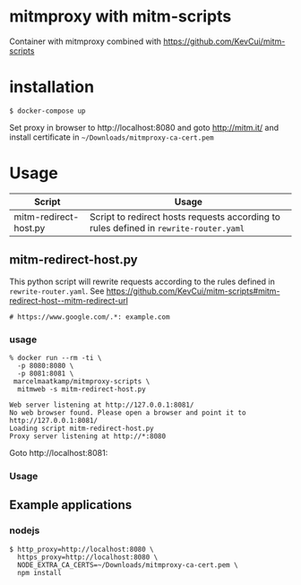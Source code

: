 # mitmproxy with mitm-scripts
Container with mitmproxy combined with https://github.com/KevCui/mitm-scripts 

# installation
```
$ docker-compose up
```
Set proxy in browser to http://localhost:8080 and goto http://mitm.it/ and install certificate in `~/Downloads/mitmproxy-ca-cert.pem`

# Usage

| Script | Usage |
| -- | -- |
| mitm-redirect-host.py | Script to redirect hosts requests according to rules defined in `rewrite-router.yaml` |

## mitm-redirect-host.py
This python script will rewrite requests according to the rules defined in `rewrite-router.yaml`. See https://github.com/KevCui/mitm-scripts#mitm-redirect-host--mitm-redirect-url

```
# https://www.google.com/.*: example.com
```

### usage
```
% docker run --rm -ti \
  -p 8080:8080 \
  -p 8081:8081 \
 marcelmaatkamp/mitmproxy-scripts \
  mitmweb -s mitm-redirect-host.py  
  
Web server listening at http://127.0.0.1:8081/
No web browser found. Please open a browser and point it to http://127.0.0.1:8081/
Loading script mitm-redirect-host.py
Proxy server listening at http://*:8080
```

Goto http://localhost:8081:
<image>

### Usage

## Example applications

### nodejs
```
$ http_proxy=http://localhost:8080 \
  https_proxy=http://localhost:8080 \
  NODE_EXTRA_CA_CERTS=~/Downloads/mitmproxy-ca-cert.pem \
  npm install
```



